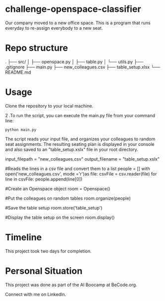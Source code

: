 # challenge-openspace-classifier
Our company moved to a new office space. This is a program that runs everyday to re-assign everybody to a new seat.

# Repo structure
.
├── src/
│   ├── openspace.py
│   ├── table.py
│   └── utils.py
├── .gitignore
├── main.py
├── new_colleagues.csv
├── table_setup.xlsx
└── README.md

# Usage
Clone the repository to your local machine.

2 .To run the script, you can execute the main.py file from your command line:

```
python main.py
```

The script reads your input file, and organizes your colleagues to random seat assignments. The resulting seating plan is displayed in your console and also saved to an "table_setup.xslx" file in your root directory.

input_filepath = "new_colleagues.csv"
output_filename = "table_setup.xslx"

#Reads the lines in a csv file and convert them to a list
people = []
with open('new_colleagues.csv', mode ='r')as file:
    csvFile = csv.reader(file)
    for line in csvFile:
        people.append(line[0])

#Create an Openspace object
room = Openspace()

#Put the colleagues on random tables 
room.organize(people)

#Save the table setup 
room.store('table_setup')

#Display the table setup on the screen
room.display()

# Timeline
This project took two days for completion.

# Personal Situation
This project was done as part of the AI Boocamp at BeCode.org.

Connect with me on LinkedIn.